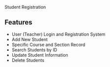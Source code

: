Student Registration 


## Features
   * User (Teacher) Login and Registration System
   * Add New Student
   * Specific Course and Section Record
   * Search Students by ID
   * Update Student Information
   * Delete Students

